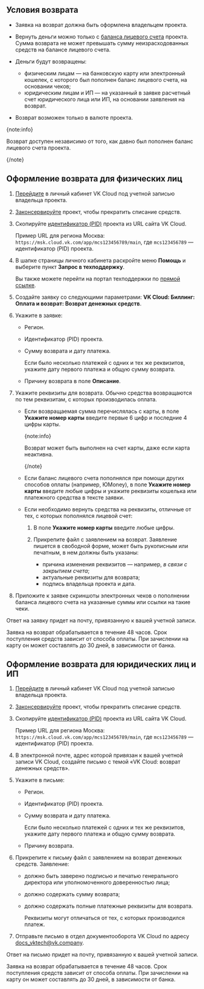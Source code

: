 ## Условия возврата

- Заявка на возврат должна быть оформлена владельцем проекта.
- Вернуть деньги можно только с [баланса лицевого счета](../../concepts/balance) проекта. Сумма возврата не может превышать сумму неизрасходованных средств на балансе лицевого счета.
- Деньги будут возвращены:

  - физическим лицам — на банковскую карту или электронный кошелек, с которого был пополнен баланс лицевого счета, на основании чеков;
  - юридическим лицам и ИП — на указанный в заявке расчетный счет юридического лица или ИП, на основании заявления на возврат.

- Возврат возможен только в валюте проекта.

{note:info}

Возврат доступен независимо от того, как давно был пополнен баланс лицевого счета проекта.

{/note}

## Оформление возврата для физических лиц

1. [Перейдите](https://msk.cloud.vk.com/app/) в личный кабинет VK Cloud под учетной записью владельца проекта.
1. [Законсервируйте](/ru/tools-for-using-services/account/instructions/project-settings/manage#konservaciya_proekta) проект, чтобы прекратить списание средств.
1. Скопируйте [идентификатор (PID)](/ru/tools-for-using-services/account/instructions/project-settings/manage#poluchenie_identifikatora_proekta) проекта из URL сайта VK Cloud.

   Пример URL для региона Москва: `https://msk.cloud.vk.com/app/mcs123456789/main`, где `mcs123456789` — идентификатор (PID) проекта.

1. В шапке страницы личного кабинета раскройте меню **Помощь** и выберите пункт **Запрос в техподдержку**.

   Вы также можете перейти на портал техподдержки по [прямой ссылке](https://support.mcs.mail.ru).

1. Создайте заявку со следующими параметрами: **VK Cloud: Биллинг: Оплата и возврат: Возврат денежных средств**.
1. Укажите в заявке:

   - Регион.
   - Идентификатор (PID) проекта.
   - Сумму возврата и дату платежа.

     Если было несколько платежей с одних и тех же реквизитов, укажите дату первого платежа и общую сумму возврата.

   - Причину возврата в поле **Описание**.

1. Укажите реквизиты для возврата. Обычно средства возвращаются по тем реквизитам, с которых производилась оплата.

    - Если возвращаемая сумма перечислялась с карты, в поле **Укажите номер карты** введите первые 6 цифр и последние 4 цифры карты.

      {note:info}

      Возврат может быть выполнен на счет карты, даже если карта неактивна.

      {/note}

    - Если баланс лицевого счета пополнялся при помощи других способов оплаты (например, ЮMoney), в поле **Укажите номер карты** введите любые цифры и укажите реквизиты кошелька или платежного средства в тексте заявки.

    - Если необходимо вернуть средства на реквизиты, отличные от тех, с которых пополнялся лицевой счет:

      1. В поле **Укажите номер карты** введите любые цифры.
      1. Прикрепите файл с заявлением на возврат. Заявление пишется в свободной форме, может быть рукописным или печатным, в нем должны быть указаны:

          - причина изменения реквизитов — например, *в связи с закрытием счета*;
          - актуальные реквизиты для возврата;
          - подпись владельца проекта и дата.

1. Приложите к заявке скриншоты электронных чеков о пополнении баланса лицевого счета на указанные суммы или ссылки на такие чеки.

Ответ на заявку придет на почту, привязанную к вашей учетной записи.

Заявка на возврат обрабатывается в течение 48 часов. Срок поступления средств зависит от способа оплаты. При зачислении на карту он может составлять до 30 дней, в зависимости от банка.

## Оформление возврата для юридических лиц и ИП

1. [Перейдите](https://msk.cloud.vk.com/app/) в личный кабинет VK Cloud под учетной записью владельца проекта.
1. [Законсервируйте](/ru/tools-for-using-services/account/instructions/project-settings/manage#konservaciya_proekta) проект, чтобы прекратить списание средств.
1. Скопируйте [идентификатор (PID)](/ru/tools-for-using-services/account/instructions/project-settings/manage#poluchenie_identifikatora_proekta) проекта из URL сайта VK Cloud.

   Пример URL для региона Москва: `https://msk.cloud.vk.com/app/mcs123456789/main`, где `mcs123456789` — идентификатор (PID) проекта.

1. В электронной почте, адрес которой привязан к вашей учетной записи VK Cloud, создайте письмо с темой «VK Cloud: возврат денежных средств».
1. Укажите в письме:

   - Регион.
   - Идентификатор (PID) проекта.
   - Сумму возврата и дату платежа.

     Если было несколько платежей с одних и тех же реквизитов, укажите дату первого платежа и общую сумму возврата.

   - Причину возврата.

1. Прикрепите к письму файл с заявлением на возврат денежных средств. Заявление:

    - должно быть заверено подписью и печатью генерального директора или уполномоченного доверенностью лица;
    - должно содержать сумму возврата;
    - должно содержать полные платежные реквизиты для возврата.

       Реквизиты могут отличаться от тех, с которых производился платеж.

1. Отправьте письмо в отдел документооборота VK Cloud по адресу [docs_vktech@vk.company](mailto:docs_vktech@vk.company).

Ответ на письмо придет на почту, привязанную к вашей учетной записи.

Заявка на возврат обрабатывается в течение 48 часов. Срок поступления средств зависит от способа оплаты. При зачислении на карту он может составлять до 30 дней, в зависимости от банка.
